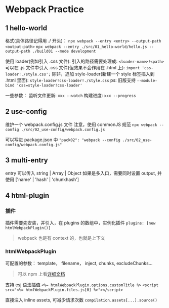 # Webpack Practice

## 1 hello-world

格式(具体路径记得用 ./ 开头)：
`npx webpack --entry <entry> --output-path <output-path>`
`npx webpack --entry ./src/01_hello-world/hello.js --output-path ./build01 --mode development`

使用 loader(例如引入 .css 文件):
引入的路径需要处理成: `<loader-name>!<path>`
可以在 .js 文件中引入 .css 文件(但效果不会作用在 .html 上): `import 'css-loader!./style.css';`
除非，追加 style-loader(新建一个 style 标签插入到 .html 里面): `style-loader!css-loader!./style.css`
ps: 旧版支持 `--module-bind 'css=style-loader!css-loader'`

一些参数：
监听文件更新: `xxx --watch`
构建进度: `xxx --progress`

## 2 use-config

维护一个 webpack.config.js 文件
注意，使用 commonJS 规范
`npx webpack --config ./src/02_use-config/webpack.config.js`

可以写进 package.json 中
`"pack02": "webpack --config ./src/02_use-config/webpack.config.js"`

## 3 multi-entry

entry 可以传入 string | Array | Object
如果是多入口，需要同时设置 output, 并使用 ['name' | 'hash' | 'chunkhash']

## 4 html-plugin

### 插件

插件需要先安装，并引入，在 plugins 的数组中，实例化插件
`plugins: [new htmlWebpackPlugin()]`

> webpack 也是有 context 的，也就是上下文

### htmlWebpackPlugin

可配置的参数： template， filename， inject, chunks, excludeChunks...

> 可以 npm 上看[详细文档](https://www.npmjs.com/package/html-webpack-plugin)

支持 esj 语法插值
`<%= htmlWebpackPlugin.options.customTitle %>`
`<script src="<%= htmlWebpackPlugin.files.js[0] %>"></script>`

直接注入 inline assets, 可减少请求次数
`compilation.assets[...].source()`
